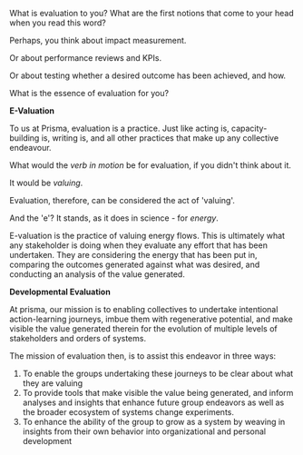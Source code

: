 What is evaluation to you? What are the first notions that come to your head when you read this word?

Perhaps, you think about impact measurement. 

Or about performance reviews and KPIs.

Or about testing whether a desired outcome has been achieved, and how.

What is the essence of evaluation for you? 

**E-Valuation**

To us at Prisma, evaluation is a practice. Just like acting is, capacity-building is, writing is, and all other practices that make up any collective endeavour. 

What would the *verb in motion* be for evaluation, if you didn't think about it.

It would be *valuing*.

Evaluation, therefore, can be considered the act of 'valuing'. 

And the 'e'? It stands, as it does in science - for *energy*.

E-valuation is the practice of valuing energy flows. This is ultimately what any stakeholder is doing when they evaluate any effort that has been undertaken. They are considering the energy that has been put in, comparing the outcomes generated against what was desired, and conducting an analysis of the value generated.

**Developmental Evaluation**

At prisma, our mission is to enabling collectives to undertake intentional action-learning journeys, imbue them with regenerative potential, and make visible the value generated therein for the evolution of multiple levels of stakeholders and orders of systems.

The mission of evaluation then, is to assist this endeavor in three ways:
1. To enable the groups undertaking these journeys to be clear about what they are valuing
2. To provide tools that make visible the value being generated, and inform analyses and insights that enhance future group endeavors as well as the broader ecosystem of systems change experiments.
3. To enhance the ability of the group to grow as a system by weaving in insights from their own behavior into organizational and personal development

